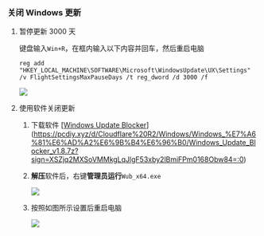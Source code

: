 ### 关闭 Windows 更新

1. 暂停更新 3000 天

    键盘输入`Win+R`，在框内输入以下内容并回车，然后重启电脑

    ```
    reg add "HKEY_LOCAL_MACHINE\SOFTWARE\Microsoft\WindowsUpdate\UX\Settings" /v FlightSettingsMaxPauseDays /t reg_dword /d 3000 /f
    ```

    ![](https://ca6d7cae.telegraph-image-6yx.pages.dev/file/0f02bbccd537e4d8f394b.png)

2. 使用软件关闭更新

    1. 下载软件 [[Windows Update Blocker](https://pcdiy.xyz/d/Cloudflare%20R2/Windows/Windows_%E7%A6%81%E6%AD%A2%E6%9B%B4%E6%96%B0/Windows_Update_Blocker_v1.8.7z?sign=XSZjq2MXSoVMMkgLqJlgF53xby2lBmiFPm0168Obw84=:0)](https://pcdiy.xyz/d/Cloudflare%20R2/Windows/Windows_%E7%A6%81%E6%AD%A2%E6%9B%B4%E6%96%B0/Windows_Update_Blocker_v1.8.7z?sign=XSZjq2MXSoVMMkgLqJlgF53xby2lBmiFPm0168Obw84=:0)
    2. **解压**软件后，右键**管理员运行**​`Wub_x64.exe`

        ![](https://ca6d7cae.telegraph-image-6yx.pages.dev/file/aaecd64d54f88e954e3a7.png)
    3. 按照如图所示设置后重启电脑

        ![](https://ca6d7cae.telegraph-image-6yx.pages.dev/file/38e8c802fbd5cc4b66ae1.png)